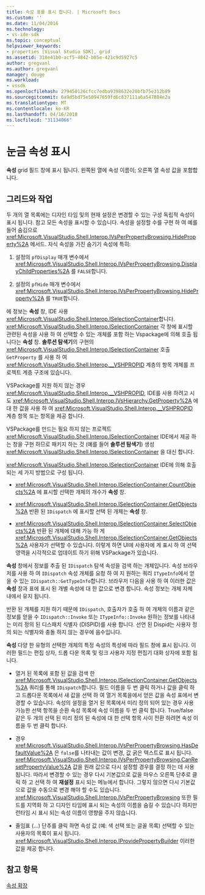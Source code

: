 ```yaml
---
title: 속성 표를 표시 합니다. | Microsoft Docs
ms.custom: ''
ms.date: 11/04/2016
ms.technology:
- vs-ide-sdk
ms.topic: conceptual
helpviewer_keywords:
- properties [Visual Studio SDK], grid
ms.assetid: 318e41b0-acf5-4842-b85e-421c9d5927c5
author: gregvanl
ms.author: gregvanl
manager: douge
ms.workload:
- vssdk
ms.openlocfilehash: 279450126cfcc7edba9398632e20bfb75e312b89
ms.sourcegitcommit: 6a9d5bd75e50947659fd6c837111a6a547884e2a
ms.translationtype: MT
ms.contentlocale: ko-KR
ms.lasthandoff: 04/16/2018
ms.locfileid: "31134066"
---
```

# <a name="properties-display-grid"></a>눈금 속성 표시
**속성** grid 필드 창에 표시 됩니다. 왼쪽된 열에 속성 이름이; 오른쪽 열 속성 값을 포함합니다.  
  
## <a name="working-with-the-grid"></a>그리드와 작업  
 두 개의 열 목록에는 디자인 타임 및의 현재 설정은 변경할 수 있는 구성 독립적 속성이 표시 됩니다. 참고 모든 속성을 표시할 수 있습니다. 속성을 설정할 수를 구현 하 여 예를 들어 숨김으로 <xref:Microsoft.VisualStudio.Shell.Interop.IVsPerPropertyBrowsing.HideProperty%2A> 메서드. 자식 속성을 가진 숨기기 속성에 특히:  
  
1.  설정의 `pfDisplay` 매개 변수에서 <xref:Microsoft.VisualStudio.Shell.Interop.IVsPerPropertyBrowsing.DisplayChildProperties%2A> 를 `FALSE`합니다.  
  
2.  설정의 `pfHide` 매개 변수에서 <xref:Microsoft.VisualStudio.Shell.Interop.IVsPerPropertyBrowsing.HideProperty%2A> 를 `TRUE`합니다.  
  
 에 정보는 **속성** 창, IDE 사용 <xref:Microsoft.VisualStudio.Shell.Interop.ISelectionContainer>합니다. <xref:Microsoft.VisualStudio.Shell.Interop.ISelectionContainer> 각 창에 표시할 관련된 속성을 사용 하 여 선택할 수 있는 개체를 포함 하는 Vspackage에 의해 호출 됩니다는 **속성** 창. **솔루션 탐색기**의 구현의 <xref:Microsoft.VisualStudio.Shell.Interop.ISelectionContainer> 호출 `GetProperty` 를 사용 하 여 <xref:Microsoft.VisualStudio.Shell.Interop.__VSHPROPID> 계층의 항목 개체를 프로젝트 계층 구조에 있습니다.  
  
 VSPackage를 지원 하지 않는 경우 <xref:Microsoft.VisualStudio.Shell.Interop.__VSHPROPID>, IDE를 사용 하려고 시도 <xref:Microsoft.VisualStudio.Shell.Interop.IVsHierarchy.GetProperty%2A> 에 대 한 값을 사용 하 여 <xref:Microsoft.VisualStudio.Shell.Interop.__VSHPROPID> 계층 항목 또는 항목을 제공 합니다.  
  
 VSPackage를 만드는 필요 하지 않는 프로젝트 <xref:Microsoft.VisualStudio.Shell.Interop.ISelectionContainer> IDE에서 제공 하는 창을 구현 하므로 패키지 하는 것 (예를 들어 **솔루션 탐색기**) 생성 <xref:Microsoft.VisualStudio.Shell.Interop.ISelectionContainer> 을 대신 합니다.  
  
 <xref:Microsoft.VisualStudio.Shell.Interop.ISelectionContainer> IDE에 의해 호출 되는 세 가지 방법으로 구성 됩니다.  
  
-   <xref:Microsoft.VisualStudio.Shell.Interop.ISelectionContainer.CountObjects%2A> 에 표시할 선택한 개체의 개수가 **속성** 창.  
  
-   <xref:Microsoft.VisualStudio.Shell.Interop.ISelectionContainer.GetObjects%2A> 반환 된 `IDispatch` 에 표시할 선택 된 개체는 **속성** 창.  
  
-   <xref:Microsoft.VisualStudio.Shell.Interop.ISelectionContainer.SelectObjects%2A> 반환 된 개체에 대해 가능 하 게 <xref:Microsoft.VisualStudio.Shell.Interop.ISelectionContainer.GetObjects%2A> 사용자가 선택할 수 있습니다. 이렇게 하면 UI에 사용자에 게 표시 하 여 선택 영역을 시각적으로 업데이트 하기 위해 VSPackage가 있습니다.  
  
 **속성** 창에서 정보를 추출 된 `IDispatch` 탐색 속성을 검색 하는 개체입니다. 속성 브라우저를 사용 하 여 `IDispatch` 속성 개체를 요청 하 여 지 원하는 쿼리 `ITypeInfo`에서 얻을 수 있는 `IDispatch::GetTypeInfo`합니다. 브라우저 다음을 사용 하 여 이러한 값은 **속성** 창과 표에 표시 된 개별 속성에 대 한 값으로 변경 합니다. 속성 정보는 개체 자체 내에서 유지 됩니다.  
  
 반환 된 개체를 지원 하기 때문에 `IDispatch`, 호출자가 호출 하 여 개체의 이름과 같은 정보를 얻을 수 `IDispatch::Invoke` 또는 `ITypeInfo::Invoke` 원하는 정보를 나타내는 미리 정의 된 디스패치 식별자 (DISPID)를 사용 합니다. 선언 된 Dispid는 사용자 정의 되는 식별자와 충돌 하지 않는 경우에 음수입니다.  
  
 **속성** 다양 한 유형의 선택한 개체의 특정 속성의 특성에 따라 필드 창에 표시 됩니다. 이러한 필드는 편집 상자, 드롭 다운 목록 및 링크 사용자 지정 편집기 대화 상자에 포함 됩니다.  
  
-   열거 된 목록에 포함 된 값을 검색 한 <xref:Microsoft.VisualStudio.Shell.Interop.ISelectionContainer.GetObjects%2A> 쿼리를 통해 `IDispatch`합니다. 필드 이름을 두 번 클릭 하거나 값을 클릭 하 고 드롭다운 목록에서 새 값을 선택 하 여 열거 목록을에서 얻은 값을 속성 표에서 변경할 수 있습니다. 속성의 설정을 열거 된 목록에서 미리 정의 되어 있는 경우 사용 가능한 선택 항목을 순환 속성 목록에 속성 이름을 두 번 클릭 합니다. True/false 같은 두 개의 선택 된 미리 정의 된 속성에 대 한 선택 항목 사이 전환 하려면 속성 이름을 두 번 클릭 합니다.  
  
-   경우 <xref:Microsoft.VisualStudio.Shell.Interop.IVsPerPropertyBrowsing.HasDefaultValue%2A> 은 `false`를 나타내는 값이 변경, 값 굵은 텍스트로 표시 됩니다. <xref:Microsoft.VisualStudio.Shell.Interop.IVsPerPropertyBrowsing.CanResetPropertyValue%2A> 값을 원래 값으로 다시 설정할 경우를 결정 하는 데 사용 됩니다. 따라서 변경할 수 있는 경우 다시 기본값으로 값을 마우스 오른쪽 단추로 클릭 하 고 선택 하 여 **재설정** 표시 되는 메뉴에서 합니다. 그렇지 않으면 다시 기본값으로 값을 수동으로 변경 해야 할 수도 있습니다. <xref:Microsoft.VisualStudio.Shell.Interop.IVsPerPropertyBrowsing> 또한 필드를 지역화 하 고 디자인 타임에 표시 되는 속성의 이름을 숨길 수 있습니다 하지만 런타임 시 표시 되는 속성 이름이 영향을 주지 않습니다.  
  
-   줄임표 (...) 단추를 클릭 하면 속성 값 (예: 색 선택 또는 글꼴 목록) 선택할 수 있는 사용자의 목록이 표시 됩니다. <xref:Microsoft.VisualStudio.Shell.Interop.IProvidePropertyBuilder> 이러한 값을 제공 합니다.  
  
## <a name="see-also"></a>참고 항목  
 [속성 확장](../../extensibility/internals/extending-properties.md)